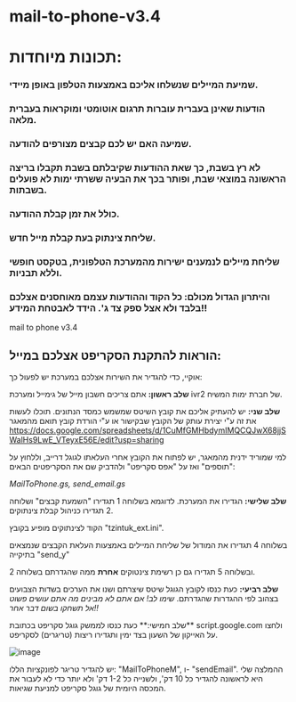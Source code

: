 # mail-to-phone-v3.4

# תכונות מיוחדות:
### שמיעת המיילים שנשלחו אליכם באמצעות הטלפון באופן מיידי.
### הודעות שאינן בעברית עוברות תרגום אוטומטי ומוקראות בעברית מלאה.
### שמיעה האם יש לכם קבצים מצורפים להודעה.
### לא רץ בשבת, כך שאת ההודעות שקיבלתם בשבת תקבלו בריצה הראשונה במוצאי שבת, ופותר בכך את הבעיה ששרתי ימות לא פועלים בשבתות.
### כולל את זמן קבלת ההודעה.
### שליחת צינתוק בעת קבלת מייל חדש.
### שליחת מיילים לנמענים ישירות מהמערכת הטלפונית, בטקסט חופשי וללא תבניות.
### והיתרון הגדול מכולם: כל הקוד וההודעות עצמם מאוחסנים אצלכם בלבד ולא אצל ספק צד ג'. הידד לאבטחת המידע!!


mail to phone v3.4

## הוראות להתקנת הסקריפט אצלכם במייל:

אוקיי, כדי להגדיר את השירות אצלכם במערכת יש לפעול כך:

**שלב ראשון:** אתם צריכים חשבון מייל של גימייל ומערכת ivr2 של חברת ימות המשיח.

**שלב שני:** יש להעתיק אליכם את קובץ השיטס שמשמש כמסד הנתונים. תוכלו לעשות את זה ע"י יצירת עותק של הקובץ שבקישור או ע"י הורדת קובץ תואם מהמאגר
https://docs.google.com/spreadsheets/d/1CuMfGMHbdymIMQCQJwX68jjSWalHs9LwE_VTeyxE56E/edit?usp=sharing

למי שמוריד ידנית מהמאגר, יש לפתוח את הקובץ אחרי העלאתו לגוגל דרייב, וללחוץ על "תוספים" ואז על "אפס סקריפט" ולהדביק שם את הסקריפטים הבאים:

*MailToPhone.gs, send_email.gs*

**שלב שלישי:** הגדירו את המערכת. לדוגמא בשלוחה 1 תגדירו "השמעת קבצים" ושלוחה 2 תגדירו כניהול קבלת צינתוקים.

הקוד לצינתוקים מופיע בקובץ "tzintuk_ext.ini".

בשלוחה 4 תגדירו את המודול של שליחת המיילים באמצעות העלאת הקבצים שנמצאים בתיקייה "send_y"

ובשלוחה 5 תגדירו גם כן רשימת צינטוקים **אחרת** ממה שהגדרתם בשלוחה 2.

**שלב רביעי:** כעת כנסו לקובץ הגוגל שיטס שיצרתם ושנו את הערכים בשדות הצבועים בצהוב לפי ההגדרות שהגדרתם. *שימו לב! אם אתם לא מבינים מה אתם עושים פשוט אל תשחקו בשום דבר אחר!!*

 שלב חמישי:** כעת כנסו לממשק גוגל סקריפט בכתובת** script.google.com ולחצו על האייקון של השעון בצד ימין ותגדירו ריצות (טריגרים) לסקריפט.
 
![image](https://user-images.githubusercontent.com/46202069/177993246-d0548022-5e19-4317-b9e7-d1aa358859d2.png)

יש להגדיר טריגר לפונקציות הללו: "MailToPhoneM", ו- "sendEmail". ההמלצה שלי היא לראשונה להגדיר כל 10 דק', ולשנייה כל 1-2 דק' ולא יותר כדי לא לעבור את המכסה היומית של גוגל סקריפט למניעת שגיאות.
